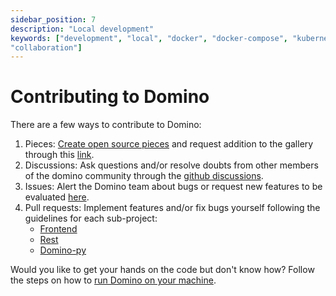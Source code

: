 ```yaml
---
sidebar_position: 7
description: "Local development"
keywords: ["development", "local", "docker", "docker-compose", "kubernetes", "k8s", "python", "react", "typescript", "fastapi", "docker", "github", "pypi", "pip", "kind", "open source",
"collaboration"]
---
```


# Contributing to Domino

There are a few ways to contribute to Domino:

1. Pieces: [Create open source pieces](../pieces/create_pieces.mdx) and request addition to the gallery through this [link](https://github.com/Tauffer-Consulting/domino_pieces_gallery).
2. Discussions: Ask questions and/or resolve doubts from other members of the domino community through the [github discussions](https://github.com/Tauffer-Consulting/domino/discussions).
3. Issues: Alert the Domino team about bugs or request new features to be evaluated [here](https://github.com/Tauffer-Consulting/domino/issues/new/choose).
4. Pull requests: Implement features and/or fix bugs yourself following the guidelines for each sub-project:
      * [Frontend](./frontend.md)
      * [Rest](./rest.md)
      * [Domino-py](./domino-py.md)

Would you like to get your hands on the code but don't know how? Follow the steps on how to [run Domino on your machine](./run-dev.md).